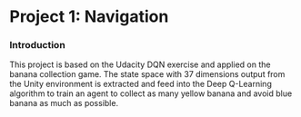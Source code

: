 [//]: # (Image References)

[image1]: https://user-images.githubusercontent.com/10624937/42135619-d90f2f28-7d12-11e8-8823-82b970a54d7e.gif "Trained Agent"

# Project 1: Navigation

### Introduction

This project is based on the Udacity DQN exercise and applied on the banana collection game. The state space with 37 dimensions output from the Unity environment is extracted and feed into the Deep Q-Learning algorithm to train an agent to collect as many yellow banana and avoid blue banana as much as possible.

